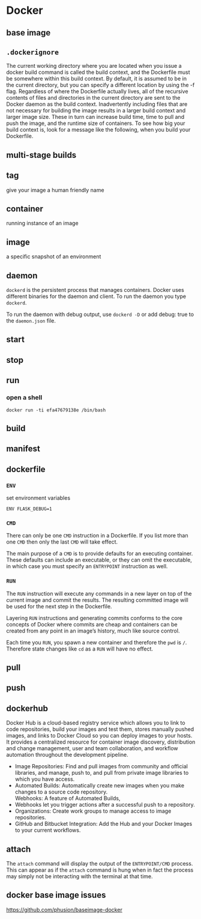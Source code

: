 # Docker

## base image

## `.dockerignore`

The current working directory where you are located when you issue a docker
build command is called the build context, and the Dockerfile must be somewhere
within this build context. By default, it is assumed to be in the current
directory, but you can specify a different location by using the -f flag.
Regardless of where the Dockerfile actually lives, all of the recursive contents
of files and directories in the current directory are sent to the Docker daemon
as the build context. Inadvertently including files that are not necessary for
building the image results in a larger build context and larger image size.
These in turn can increase build time, time to pull and push the image, and the
runtime size of containers. To see how big your build context is, look for a
message like the following, when you build your Dockerfile.

## multi-stage builds


## tag
give your image a human friendly name

## container
running instance of an image

## image
a specific snapshot of an environment

## daemon

`dockerd` is the persistent process that manages containers. Docker uses
different binaries for the daemon and client. To run the daemon you type
`dockerd`.

To run the daemon with debug output, use `dockerd -D` or add debug: true to the
`daemon.json` file.

## start

## stop

## run
### open a shell
`docker run -ti efa47679138e /bin/bash`

## build

## manifest

## dockerfile

### `ENV`
set environment variables

`ENV FLASK_DEBUG=1`

### `CMD`

There can only be one `CMD` instruction in a Dockerfile. If you list more than one `CMD` then only the last `CMD` will take effect.

The main purpose of a `CMD` is to provide defaults for an executing container. These defaults can include an executable, or they can omit the executable, in which case you must specify an `ENTRYPOINT` instruction as well.

### `RUN`

The `RUN` instruction will execute any commands in a new layer on top of the current image and commit the results. The resulting committed image will be used for the next step in the Dockerfile.

Layering `RUN` instructions and generating commits conforms to the core concepts of Docker where commits are cheap and containers can be created from any point in an image’s history, much like source control.

Each time you `RUN`, you spawn a new container and therefore the `pwd` is `/`. Therefore state changes like `cd` as a `RUN` will have no effect.

## pull

## push

## dockerhub

Docker Hub is a cloud-based registry service which allows you to link to code
repositories, build your images and test them, stores manually pushed images,
and links to Docker Cloud so you can deploy images to your hosts. It provides a
centralized resource for container image discovery, distribution and change
management, user and team collaboration, and workflow automation throughout the
development pipeline.

* Image Repositories: Find and pull images from community and official libraries,
and manage, push to, and pull from private image libraries to which you have
access.  
* Automated Builds: Automatically create new images when you make
changes to a source code repository.  
Webhooks: A feature of Automated Builds,
* Webhooks let you trigger actions after a successful push to a repository.
* Organizations: Create work groups to manage access to image repositories.
* GitHub and Bitbucket Integration: Add the Hub and your Docker Images to your
current workflows.

## attach

The `attach` command will display the output of the `ENTRYPOINT/CMD` process.
This can appear as if the `attach` command is hung when in fact the process may
simply not be interacting with the terminal at that time.

## docker base image issues
https://github.com/phusion/baseimage-docker
